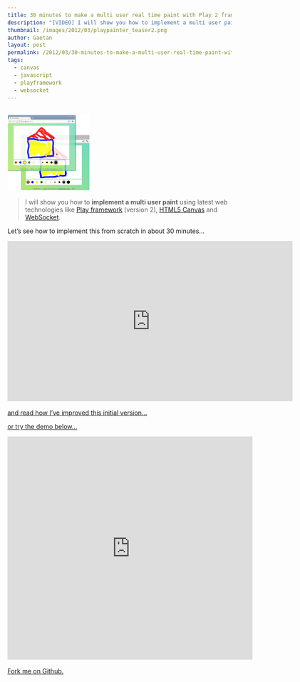 ```yaml
---
title: 30 minutes to make a multi user real time paint with Play 2 framework, Canvas and WebSocket.
description: "[VIDEO] I will show you how to implement a multi user paint using latest web technologies like Play framework (version 2), HTML5 Canvas and WebSocket."
thumbnail: /images/2012/03/playpainter_teaser2.png
author: Gaetan
layout: post
permalink: /2012/03/30-minutes-to-make-a-multi-user-real-time-paint-with-play-2-framework-canvas-and-websocket/
tags:
  - canvas
  - javascript
  - playframework
  - websocket
---
```


 [1]: http://playpainter.greweb.fr/
 [2]: http://playframework.com
 [3]: http://www.whatwg.org/specs/web-apps/current-work/multipage/the-canvas-element.html
 [4]: http://dev.w3.org/html5/websockets/
 [5]: /2012/03/play-painter-how-ive-improved-the-30-minutes-prototyped-version/
 [6]: https://github.com/gre/playpainter

[  
<img src="/images/2012/03/playpainter_teaser2.png" alt="" class="thumbnail-left" />
][1]

> I will show you how to **implement a multi user paint** using latest web technologies like [Play framework][2] (version 2), [HTML5 Canvas][3] and [WebSocket][4].


Let’s see how to implement this from scratch in about 30 minutes…

<iframe width="640" height="360" src="http://www.youtube.com/embed/NHEbm-WEbRw?feature=player_embedded" frameborder="0" allowfullscreen></iframe>

<!--more-->

[and read how I’ve improved this initial version…][5]

[or try the demo below…][1]

<iframe frameborder="0" src="http://playpainter.greweb.fr/" width="550" height="501" style="overflow: hidden; max-width: 550px"></iframe>

[Fork me on Github.][6]
